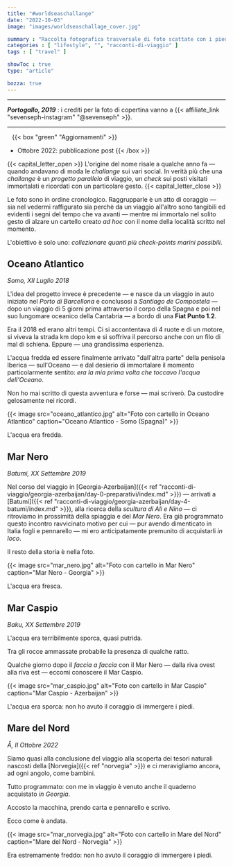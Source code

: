```yaml
---
title: "#worldseaschallange"
date: "2022-10-03"
image: "images/worldseaschallage_cover.jpg"

summary : "Raccolta fotografica trasversale di foto scattate con i piedi a mollo in vari mari del mondo. Una collezione, un annale di ricordi, perchè ad ogni foto con cartello corrisponde un preciso momento del viaggio o di un avventura che mi piace ricordare."
categories : [ "lifestyle", "", "racconti-di-viaggio" ]
tags : [ "travel" ]

showToc : true
type: "article"

bozza: true
---
```

* * *
**_Portogallo, 2019_** : i crediti per la foto di copertina vanno a {{< affiliate_link "sevenseph-instagram" "@sevenseph" >}}.
` `
* * *

` `
{{< box "green" "Aggiornamenti" >}}
* Ottobre 2022: pubblicazione post
{{< /box >}}

{{< capital_letter_open >}}
L'origine del nome risale a qualche anno fa ― quando andavano di moda le _challange_ sui vari social. In verità più che una _challange_ è un _progetto parallelo_ di viaggio, un _check_ sui posti visitati immortalati e ricordati con un particolare gesto.
{{< capital_letter_close >}}

Le foto sono in ordine cronologico.
Raggrupparle è un atto di coraggio ― sia nel vedermi raffigurato sia perchè da un viaggio all'altro sono tangibili ed evidenti i segni del tempo che va avanti ― mentre mi immortalo nel solito gesto di alzare un cartello creato _ad hoc_ con il nome della località scritto nel momento.

L'obiettivo è solo uno: *collezionare quanti più check-points marini possibili*.

## Oceano Atlantico

_Somo, XII Luglio 2018_

L'idea del progetto invece è precedente ― e nasce da un viaggio in auto iniziato nel *Porto di Barcellona* e conclusosi a *Santiago de Compostela* ― dopo un viaggio di 5 giorni prima attraverso il corpo della Spagna e poi nel suo lungomare oceanico della Cantabria ― a bordo di una **Fiat Punto 1.2**.

Era il 2018 ed erano altri tempi. Ci si accontentava di 4 ruote e di un motore, si viveva la strada km dopo km e si soffriva il percorso anche con un filo di mal di schiena. Eppure ― una grandissima esperienza.

L'acqua fredda ed essere finalmente arrivato "dall'altra parte" della penisola Iberica ― sull'Oceano ― e dal desierio di immortalare il momento particolarmente sentito: *era la mia prima volta che toccavo l'acqua dell'Oceano*.

Non ho mai scritto di questa avventura e forse ― mai scriverò.
Da custodire gelosamente nei ricordi.

{{< image src="oceano_atlantico.jpg" alt="Foto con cartello in Oceano Atlantico" caption="Oceano Atlantico - Somo (Spagna)" >}}

L'acqua era fredda.

## Mar Nero

_Batumi, XX Settembre 2019_

Nel corso del viaggio in [Georgia-Azerbaijan]({{< ref "racconti-di-viaggio/georgia-azerbaijan/day-0-preparativi/index.md" >}}) ― arrivati a [Batumi]({{< ref "racconti-di-viaggio/georgia-azerbaijan/day-4-batumi/index.md" >}}), alla ricerca della _scultura di Ali e Nino_ ― ci ritroviamo in prossimità della spiaggia e del *Mar Nero*.
Era già programmato questo incontro ravvicinato motivo per cui ― pur avendo dimenticato in Italia fogli e pennarello ― mi ero anticipatamente premunito di acquistarli _in loco_.

Il resto della storia è nella foto.

{{< image src="mar_nero.jpg" alt="Foto con cartello in Mar Nero" caption="Mar Nero - Georgia" >}}

L'acqua era fresca.

## Mar Caspio

_Baku, XX Settembre 2019_

L'acqua era terribilmente sporca, quasi putrida.

Tra gli rocce ammassate probabile la presenza di qualche ratto.

Qualche giorno dopo il _faccia a faccia_ con il Mar Nero ― dalla riva ovest alla riva est ― eccomi conoscere il Mar Caspio.

{{< image src="mar_caspio.jpg" alt="Foto con cartello in Mar Caspio" caption="Mar Caspio - Azerbaijan" >}}

L'acqua era sporca: non ho avuto il coraggio di immergere i piedi.

## Mare del Nord

_Å, II Ottobre 2022_

Siamo quasi alla conclusione del viaggio alla scoperta dei tesori naturali nascosti della [Norvegia]({{< ref "norvegia" >}}) e ci meravigliamo ancora, ad ogni angolo, come bambini.

Tutto programmato: con me in viaggio è venuto anche il quaderno acquistato *in Georgia*.

Accosto la macchina, prendo carta e pennarello e scrivo.

Ecco come è andata.

{{< image src="mar_norvegia.jpg" alt="Foto con cartello in Mare del Nord" caption="Mare del Nord - Norvegia" >}}

Era estremamente freddo: non ho avuto il coraggio di immergere i piedi.